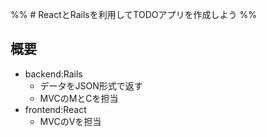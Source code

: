 %% # ReactとRailsを利用してTODOアプリを作成しよう %%
## 概要
- backend:Rails
	- データをJSON形式で返す
	- MVCのMとCを担当
- frontend:React
	- MVCのVを担当
　